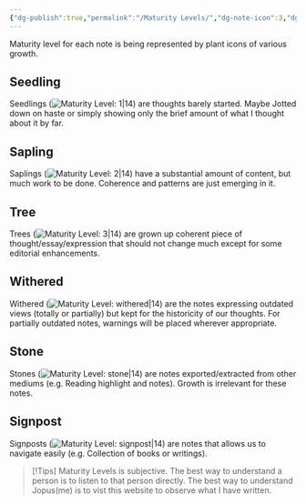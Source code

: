 ```yaml
---
{"dg-publish":true,"permalink":"/Maturity Levels/","dg-note-icon":3,"dg-created":"2023-05-08T22:50:00+08:00","dg-updated":"2023-05-09T10:00:00+08:00","tags":["maturity","level"],"dgPassFrontmatter":true,"noteIcon":3,"created":"2023-05-08T22:50:00+08:00","updated":"2023-05-09T10:00:00+08:00"}
---
```



Maturity level for each note is being represented by plant icons of various growth.

## Seedling
Seedlings (![Maturity Level: 1|14](https://hermitage.utsob.me/img/tree-1.svg)) are thoughts barely started. Maybe Jotted down on haste or simply showing only the brief amount of what I thought about it by far.

## Sapling
Saplings (![Maturity Level: 2|14](https://hermitage.utsob.me/img/tree-2.svg)) have a substantial amount of content, but much work to be done. Coherence and patterns are just emerging in it.

## Tree
Trees (![Maturity Level: 3|14](https://hermitage.utsob.me/img/tree-3.svg)) are grown up coherent piece of thought/essay/expression that should not change much except for some editorial enhancements.

## Withered
Withered (![Maturity Level: withered|14](https://hermitage.utsob.me/img/withered.svg)) are the notes expressing outdated views (totally or partially) but kept for the historicity of our thoughts. For partially outdated notes, warnings will be placed wherever appropriate.

## Stone
Stones (![Maturity Level: stone|14](https://hermitage.utsob.me/img/stone.svg)) are notes exported/extracted from other mediums (e.g. Reading highlight and notes). Growth is irrelevant for these notes.

## Signpost
Signposts (![Maturity Level: signpost|14](https://hermitage.utsob.me/img/signpost.svg)) are notes that allows us to navigate easily (e.g. Collection of books or writings).

> [!Tips] 
> Maturity Levels is subjective. The best way to understand a person is to listen to that person directly. The best way to understand Jopus(me) is to vist this website to observe what I have written.

